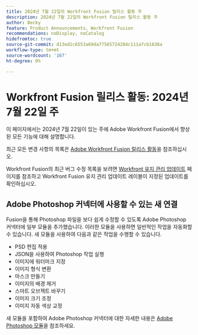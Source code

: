 ```yaml
---
title: 2024년 7월 22일의 Workfront Fusion 릴리스 활동 주
description: 2024년 7월 22일의 Workfront Fusion 릴리스 활동 주
author: Becky
feature: Product Announcements, Workfront Fusion
recommendations: noDisplay, noCatalog
hidefromtoc: true
source-git-commit: d13ed1c6553a69da77565724284c111a7cb1838a
workflow-type: tm+mt
source-wordcount: '167'
ht-degree: 0%

---
```


# Workfront Fusion 릴리스 활동: 2024년 7월 22일 주

이 페이지에서는 2024년 7월 22일이 있는 주에 Adobe Workfront Fusion에서 향상된 모든 기능에 대해 설명합니다.

최근 모든 변경 사항의 목록은 [Adobe Workfront Fusion 릴리스 활동](../../../product-announcements/product-releases/fusion-release-activity/fusion-release-activity.md)을 참조하십시오.

Workfront Fusion의 최근 버그 수정 목록을 보려면 [Workfront 유지 관리 업데이트](https://experienceleague.adobe.com/docs/workfront-known-issues/releases/current-updates.html) 페이지를 참조하고 Workfront Fusion 유지 관리 업데이트 레이블이 지정된 업데이트를 확인하십시오.

## Adobe Photoshop 커넥터에 사용할 수 있는 새 연결

Fusion을 통해 Photoshop 파일을 보다 쉽게 수정할 수 있도록 Adobe Photoshop 커넥터에 일부 모듈을 추가했습니다. 이러한 모듈을 사용하면 일반적인 작업을 자동화할 수 있습니다. 새 모듈을 사용하여 다음과 같은 작업을 수행할 수 있습니다.

* PSD 편집 적용
* JSON을 사용하여 Photoshop 작업 실행
* 이미지에 워터마크 지정
* 이미지 형식 변환
* 마스크 만들기
* 이미지의 배경 제거
* 스마트 오브젝트 바꾸기
* 이미지 크기 조정
* 이미지 자동 색상 교정

새 모듈을 포함하여 Adobe Photoshop 커넥터에 대한 자세한 내용은 [Adobe Photoshop 모듈](/help/quicksilver/workfront-fusion/apps-and-their-modules/adobe-photoshop-modules.md)을 참조하세요.


